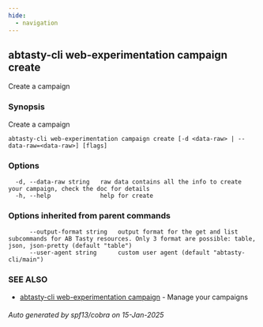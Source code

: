 ```yaml
---
hide:
  - navigation
---
```

## abtasty-cli web-experimentation campaign create

Create a campaign

### Synopsis

Create a campaign

```
abtasty-cli web-experimentation campaign create [-d <data-raw> | --data-raw=<data-raw>] [flags]
```

### Options

```
  -d, --data-raw string   raw data contains all the info to create your campaign, check the doc for details
  -h, --help              help for create
```

### Options inherited from parent commands

```
      --output-format string   output format for the get and list subcommands for AB Tasty resources. Only 3 format are possible: table, json, json-pretty (default "table")
      --user-agent string      custom user agent (default "abtasty-cli/main")
```

### SEE ALSO

* [abtasty-cli web-experimentation campaign](abtasty-cli_web-experimentation_campaign.md)	 - Manage your campaigns

###### Auto generated by spf13/cobra on 15-Jan-2025
